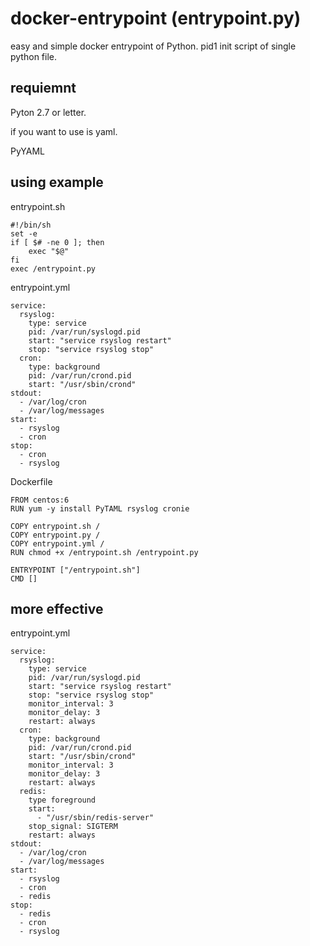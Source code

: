 # docker-entrypoint (entrypoint.py)

easy and simple docker entrypoint of Python.
pid1 init script of single python file.


## requiemnt

Pyton 2.7 or letter.

if you want to use is yaml.

PyYAML


## using example

entrypoint.sh

    #!/bin/sh
    set -e
    if [ $# -ne 0 ]; then
        exec "$@"
    fi
    exec /entrypoint.py


entrypoint.yml

    service:
      rsyslog:
        type: service
        pid: /var/run/syslogd.pid
        start: "service rsyslog restart"
        stop: "service rsyslog stop"
      cron:
        type: background
        pid: /var/run/crond.pid
        start: "/usr/sbin/crond"
    stdout:
      - /var/log/cron
      - /var/log/messages
    start:
      - rsyslog
      - cron
    stop:
      - cron
      - rsyslog


Dockerfile

    FROM centos:6
    RUN yum -y install PyTAML rsyslog cronie

    COPY entrypoint.sh /
    COPY entrypoint.py /
    COPY entrypoint.yml /
    RUN chmod +x /entrypoint.sh /entrypoint.py

    ENTRYPOINT ["/entrypoint.sh"]
    CMD []


## more effective
entrypoint.yml

    service:
      rsyslog:
        type: service
        pid: /var/run/syslogd.pid
        start: "service rsyslog restart"
        stop: "service rsyslog stop"
        monitor_interval: 3
        monitor_delay: 3
        restart: always
      cron:
        type: background
        pid: /var/run/crond.pid
        start: "/usr/sbin/crond"
        monitor_interval: 3
        monitor_delay: 3
        restart: always
      redis:
        type foreground
        start:
          - "/usr/sbin/redis-server"
        stop_signal: SIGTERM
        restart: always
    stdout:
      - /var/log/cron
      - /var/log/messages
    start:
      - rsyslog
      - cron
      - redis
    stop:
      - redis
      - cron
      - rsyslog
